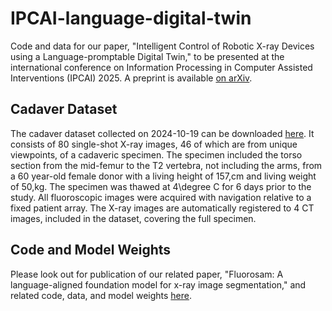 # IPCAI-language-digital-twin
Code and data for our paper, "Intelligent Control of Robotic X-ray Devices using a Language-promptable Digital Twin," to be presented at the international conference on Information Processing in Computer Assisted Interventions (IPCAI) 2025. A preprint is available [on arXiv](https://arxiv.org/abs/2412.08020).

## Cadaver Dataset

The cadaver dataset collected on 2024-10-19 can be downloaded [here](https://drive.google.com/file/d/1pV8qaW4kHGI8wrDWc6wVWS4za5XRWsXA/view?usp=sharing). It consists of 80 single-shot X-ray images, 46 of which are from unique viewpoints, of a cadaveric specimen. The specimen included the torso section from the mid-femur to the T2 vertebra, not including the arms, from a 60 year-old female donor with a living height of 157\,cm and living weight of 50\,kg. The specimen was thawed at 4\degree C for 6 days prior to the study. All fluoroscopic images were acquired with navigation relative to a fixed patient array. The X-ray images are automatically registered to 4 CT images, included in the dataset, covering the full specimen.

## Code and Model Weights

Please look out for publication of our related paper, "Fluorosam: A language-aligned foundation model for x-ray image segmentation," and related code, data, and model weights [here](https://github.com/arcadelab/fluorosam).
